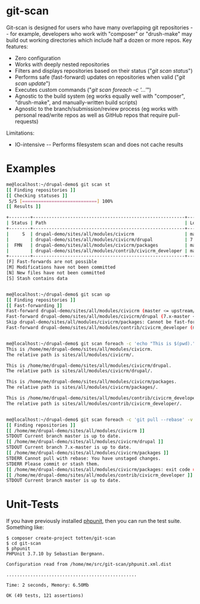 git-scan
========

Git-scan is designed for users who have many overlapping git repositories -- for example, developers who work with "composer" or "drush-make" may build out working directories which include half a dozen or more repos. Key features:

 * Zero configuration
 * Works with deeply nested repositories
 * Filters and displays repositories based on their status ("*git scan status*")
 * Performs safe (fast-forward) updates on repositories when valid ("*git scan update*")
 * Executes custom commands ("*git scan foreach -c '...'*")
 * Agnostic to the build system (eg works equally well with "composer", "drush-make", and manually-written build scripts)
 * Agnostic to the branch/submission/review process (eg works with personal read/write repos as well as GitHub repos that require pull-requests)

Limitations:

 * IO-intensive -- Performs filesystem scan and does not cache results

Examples
========

```bash
me@localhost:~/drupal-demo$ git scan st
[[ Finding repositories ]]
[[ Checking statuses ]]
 5/5 [============================] 100%
[[ Results ]]

+--------+---------------------------------------------------------+--------------+---------------------+
| Status | Path                                                    | Local Branch | Remote Branch       |
+--------+---------------------------------------------------------+--------------+---------------------+
|     S  | drupal-demo/sites/all/modules/civicrm                   | master       | upstream/master     |
|        | drupal-demo/sites/all/modules/civicrm/drupal            | 7.x-master   | upstream/7.x-master |
|  FMN   | drupal-demo/sites/all/modules/civicrm/packages          | master       | upstream/master     |
|        | drupal-demo/sites/all/modules/contrib/civicrm_developer | master       | origin/master       |
+--------+---------------------------------------------------------+--------------+---------------------+
[F] Fast-forwards are not possible
[M] Modifications have not been committed
[N] New files have not been committed
[S] Stash contains data


me@localhost:~/drupal-demo$ git scan up 
[[ Finding repositories ]]
[[ Fast-forwarding ]]
Fast-forward drupal-demo/sites/all/modules/civicrm (master <= upstream/master)...
Fast-forward drupal-demo/sites/all/modules/civicrm/drupal (7.x-master <= upstream/7.x-master)...
Skip drupal-demo/sites/all/modules/civicrm/packages: Cannot be fast-forwarded
Fast-forward drupal-demo/sites/all/modules/contrib/civicrm_developer (master <= origin/master)...


me@localhost:~/drupal-demo$ git scan foreach -c 'echo "This is $(pwd)."; echo "The relative path is $path."; echo'
This is /home/me/drupal-demo/sites/all/modules/civicrm.
The relative path is sites/all/modules/civicrm/.

This is /home/me/drupal-demo/sites/all/modules/civicrm/drupal.
The relative path is sites/all/modules/civicrm/drupal/.

This is /home/me/drupal-demo/sites/all/modules/civicrm/packages.
The relative path is sites/all/modules/civicrm/packages/.

This is /home/me/drupal-demo/sites/all/modules/contrib/civicrm_developer.
The relative path is sites/all/modules/contrib/civicrm_developer/.


me@localhost:~/drupal-demo$ git scan foreach -c 'git pull --rebase' -v
[[ Finding repositories ]]
[[ /home/me/drupal-demo/sites/all/modules/civicrm ]]
STDOUT Current branch master is up to date.
[[ /home/me/drupal-demo/sites/all/modules/civicrm/drupal ]]
STDOUT Current branch 7.x-master is up to date.
[[ /home/me/drupal-demo/sites/all/modules/civicrm/packages ]]
STDERR Cannot pull with rebase: You have unstaged changes.
STDERR Please commit or stash them.                       
[[ /home/me/drupal-demo/sites/all/modules/civicrm/packages: exit code = 1 ]]
[[ /home/me/drupal-demo/sites/all/modules/contrib/civicrm_developer ]]
STDOUT Current branch master is up to date.
```

Unit-Tests
==========

If you have previously installed [phpunit](http://phpunit.de/), then you can run the test suite. Something like:

```
$ composer create-project totten/git-scan
$ cd git-scan
$ phpunit
PHPUnit 3.7.10 by Sebastian Bergmann.

Configuration read from /home/me/src/git-scan/phpunit.xml.dist

.................................................

Time: 2 seconds, Memory: 6.50Mb

OK (49 tests, 121 assertions)
```
